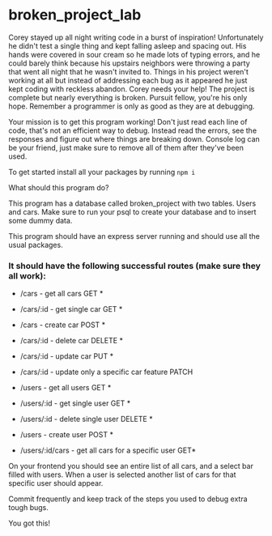 # broken_project_lab

Corey stayed up all night writing code in a burst of inspiration! Unfortunately he didn't test a single 
thing and kept falling asleep and spacing out. His hands were covered in sour cream so he made lots of typing errors, and he
could barely think because his upstairs neighbors were throwing a party that went all night that he wasn't invited to.
Things in his project weren't working at all but instead of addressing each bug as it appeared he just kept coding 
with reckless abandon. Corey needs your help! The project is complete but nearly everything is broken. Pursuit fellow, 
you're his only hope. Remember a programmer is only as good as they are at debugging. 

Your mission is to get this program working! Don't just read each line of code, that's not an efficient way to debug.
Instead read the errors, see the responses and figure out where things are breaking down. Console log can be your friend, 
just make sure to remove all of them after they've been used. 


To get started install all your packages by running `npm i`

What should this program do? 

This program has a database called broken_project with two tables. Users and cars. Make sure to run your psql to create your
database and to insert some dummy data. 

This program should have an express server running and should use all the usual packages. 

### It should have the following successful routes (make sure they all work): 

* /cars - get all cars GET *
* /cars/:id - get single car GET *
* /cars - create car POST *
* /cars/:id - delete car DELETE *
* /cars/:id - update car PUT *
* /cars/:id - update only a specific car feature PATCH 

* /users - get all users GET *
* /users/:id - get single user GET *
* /users/:id - delete single user DELETE *
* /users - create user POST *
* /users/:id/cars - get all cars for a specific user GET*

On your frontend you should see an entire list of all cars, and a select bar filled with users. 
When a user is selected another list of cars for that specific user should appear. 

Commit frequently and keep track of the steps you used to debug extra tough bugs. 

You got this! 
